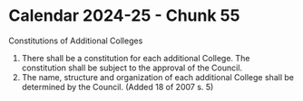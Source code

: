 # Calendar 2024-25 - Chunk 55

<!-- Chunk tokens: 52, Enriched tokens: 57 -->

Constitutions of Additional Colleges
1. There shall be a constitution for each additional College. The constitution shall be subject to the approval of the Council.
2. The name, structure and organization of each additional College shall be determined by the Council. (Added 18 of 2007 s. 5)